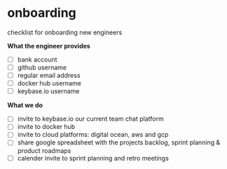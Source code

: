 # onboarding

checklist for onboarding new engineers

**What the engineer provides**
- [ ] bank account
- [ ] github username
- [ ] regular email address
- [ ] docker hub username
- [ ] keybase.io username

**What we do**
- [ ] invite to keybase.io our current team chat platform
- [ ] invite to docker hub
- [ ] invite to cloud platforms: digital ocean, aws and gcp
- [ ] share google spreadsheet with the projects backlog, sprint planning & product roadmaps
- [ ] calender invite to sprint planning and retro meetings
